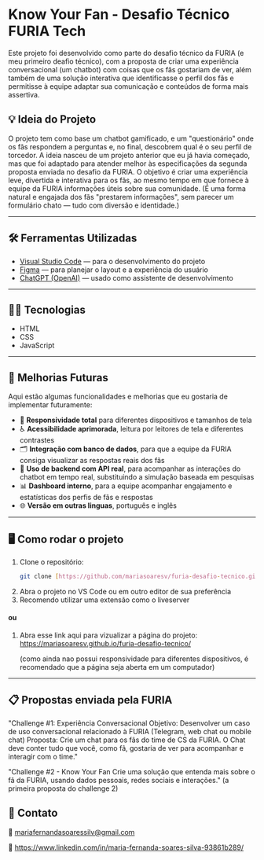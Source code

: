 # Know Your Fan - Desafio Técnico FURIA Tech

Este projeto foi desenvolvido como parte do desafio técnico da FURIA (e meu primeiro deafio técnico), com a proposta de criar uma experiência conversacional (um chatbot) com coisas que os fãs gostariam de ver, além também de uma solução interativa que identificasse o perfil dos fãs e permitisse à equipe adaptar sua comunicação e conteúdos de forma mais assertiva.

## 💡 Ideia do Projeto

O projeto tem como base um chatbot gamificado, e um "questionário" onde os fãs respondem a perguntas e, no final, descobrem qual é o seu perfil de torcedor. A ideia nasceu de um projeto anterior que eu já havia começado, mas que foi adaptado para atender melhor às especificações da segunda proposta enviada no desafio da FURIA.
O objetivo é criar uma experiência leve, divertida e interativa para os fãs, ao mesmo tempo em que fornece à equipe da FURIA informações úteis sobre sua comunidade. (É uma forma natural e engajada dos fãs "prestarem informações", sem parecer um formulário chato — tudo com diversão e identidade.)

---

## 🛠️ Ferramentas Utilizadas

- [Visual Studio Code](https://code.visualstudio.com/) — para o desenvolvimento do projeto
- [Figma](https://figma.com) — para planejar o layout e a experiência do usuário
- [ChatGPT (OpenAI)](https://chat.openai.com/) — usado como assistente de desenvolvimento

---

## 🧑‍💻 Tecnologias

- HTML
- CSS
- JavaScript

---

## 🚀 Melhorias Futuras

Aqui estão algumas funcionalidades e melhorias que eu gostaria de implementar futuramente:

- 📱 **Responsividade total** para diferentes dispositivos e tamanhos de tela
- ♿ **Acessibilidade aprimorada**, leitura por leitores de tela e diferentes contrastes
- 🗂️ **Integração com banco de dados**, para que a equipe da FURIA consiga visualizar as respostas reais dos fãs
- 🧠 **Uso de backend com API real**, para acompanhar as interações do chatbot em tempo real, substituindo a simulação baseada em pesquisas
- 📊 **Dashboard interno**, para a equipe acompanhar engajamento e estatísticas dos perfis de fãs e respostas
- 🌐 **Versão em outras linguas**, português e inglês

---

## 🖥️ Como rodar o projeto

1. Clone o repositório:
   ```bash
   git clone [https://github.com/mariasoaresv/furia-desafio-tecnico.git]
2. Abra o projeto no VS Code ou em outro editor de sua preferência
3. Recomendo utilizar uma extensão como o liveserver

#### ou

1. Abra esse link aqui para vizualizar a página do projeto:
   https://mariasoaresv.github.io/furia-desafio-tecnico/
   
   (como ainda nao possui responsividade para diferentes dispositivos, é recomendado que a página seja aberta em um computador)
   
---

## 📋 Propostas enviada pela FURIA

"Challenge #1: Experiência Conversacional
Objetivo: Desenvolver um caso de uso conversacional relacionado à FURIA (Telegram, web chat ou mobile chat)
Proposta: Crie um chat para os fãs do time de CS da FURIA. O Chat deve conter tudo que você, como fã, gostaria de ver para acompanhar e interagir com o time."

"Challenge #2 - Know Your Fan
Crie uma solução que entenda mais sobre o fã da FURIA, usando dados pessoais, redes sociais e interações." (a primeira proposta do challenge 2)

## 💬 Contato
📧 mariafernandasoaressilv@gmail.com

🔗 https://www.linkedin.com/in/maria-fernanda-soares-silva-93861b289/
